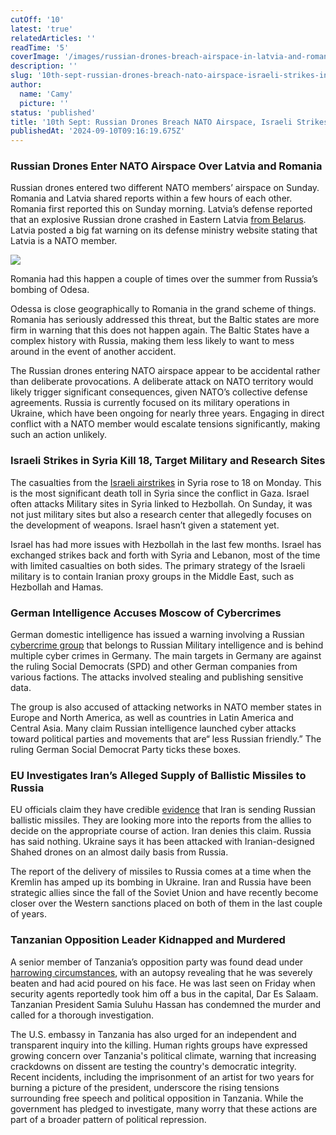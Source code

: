 ```yaml
---
cutOff: '10'
latest: 'true'
relatedArticles: ''
readTime: '5'
coverImage: '/images/russian-drones-breach-airspace-in-latvia-and-romania-M2Nj.webp'
description: ''
slug: '10th-sept-russian-drones-breach-nato-airspace-israeli-strikes-in-syria'
author:
  name: 'Camy'
  picture: ''
status: 'published'
title: '10th Sept: Russian Drones Breach NATO Airspace, Israeli Strikes in Syria'
publishedAt: '2024-09-10T09:16:19.675Z'
---
```


### Russian Drones Enter NATO Airspace Over Latvia and Romania

Russian drones entered two different NATO members’ airspace on Sunday. Romania and Latvia shared reports within a few hours of each other. Romania first reported this on Sunday morning. Latvia’s defense reported that an explosive Russian drone crashed in Eastern Latvia [from Belarus](https://www.politico.eu/article/latvia-russia-drone-belarus-war-airspace-f16-jets/). Latvia posted a big fat warning on its defense ministry website stating that Latvia is a NATO member.

![](/images/russian-drones-breach-airspace-in-latvia-and-romania-IwNT.webp)

Romania had this happen a couple of times over the summer from Russia’s bombing of Odesa.

Odessa is close geographically to Romania in the grand scheme of things. Romania has seriously addressed this threat, but the Baltic states are more firm in warning that this does not happen again. The Baltic States have a complex history with Russia, making them less likely to want to mess around in the event of another accident.

The Russian drones entering NATO airspace appear to be accidental rather than deliberate provocations. A deliberate attack on NATO territory would likely trigger significant consequences, given NATO’s collective defense agreements. Russia is currently focused on its military operations in Ukraine, which have been ongoing for nearly three years. Engaging in direct conflict with a NATO member would escalate tensions significantly, making such an action unlikely.

### Israeli Strikes in Syria Kill 18, Target Military and Research Sites

The casualties from the [Israeli airstrikes](https://apnews.com/article/israel-syria-strikes-hama-iran-hezbollah-916f12c8f1fae066439733c2c0ba9980) in Syria rose to 18 on Monday. This is the most significant death toll in Syria since the conflict in Gaza. Israel often attacks Military sites in Syria linked to Hezbollah. On Sunday, it was not just military sites but also a research center that allegedly focuses on the development of weapons. Israel hasn’t given a statement yet.

Israel has had more issues with Hezbollah in the last few months. Israel has exchanged strikes back and forth with Syria and Lebanon, most of the time with limited casualties on both sides. The primary strategy of the Israeli military is to contain Iranian proxy groups in the Middle East, such as Hezbollah and Hamas.

### German Intelligence Accuses Moscow of Cybercrimes

German domestic intelligence has issued a warning involving a Russian [cybercrime group](https://www.dw.com/en/germany-blames-russian-gru-unit-for-eu-nato-cyberattacks/a-70167641) that belongs to Russian Military intelligence and is behind multiple cyber crimes in Germany. The main targets in Germany are against the ruling Social Democrats (SPD) and other German companies from various factions. The attacks involved stealing and publishing sensitive data.

The group is also accused of attacking networks in NATO member states in Europe and North America, as well as countries in Latin America and Central Asia. Many claim Russian intelligence launched cyber attacks toward political parties and movements that are“ less Russian friendly.” The ruling German Social Democrat Party ticks these boxes.

### EU Investigates Iran’s Alleged Supply of Ballistic Missiles to Russia

EU officials claim they have credible [evidence](https://www.france24.com/en/live-news/20240909-eu-aware-of-claims-iran-sent-missiles-to-russia-denied-by-tehran) that Iran is sending Russian ballistic missiles. They are looking more into the reports from the allies to decide on the appropriate course of action. Iran denies this claim. Russia has said nothing. Ukraine says it has been attacked with Iranian-designed Shahed drones on an almost daily basis from Russia.

The report of the delivery of missiles to Russia comes at a time when the Kremlin has amped up its bombing in Ukraine. Iran and Russia have been strategic allies since the fall of the Soviet Union and have recently become closer over the Western sanctions placed on both of them in the last couple of years.

### Tanzanian Opposition Leader Kidnapped and Murdered

A senior member of Tanzania’s opposition party was found dead under [harrowing circumstances](https://www.aljazeera.com/news/2024/9/9/slain-tanzanian-opposition-figure-beaten-doused-with-acid-party), with an autopsy revealing that he was severely beaten and had acid poured on his face. He was last seen on Friday when security agents reportedly took him off a bus in the capital, Dar Es Salaam. Tanzanian President Samia Suluhu Hassan has condemned the murder and called for a thorough investigation.

The U.S. embassy in Tanzania has also urged for an independent and transparent inquiry into the killing. Human rights groups have expressed growing concern over Tanzania's political climate, warning that increasing crackdowns on dissent are testing the country's democratic integrity. Recent incidents, including the imprisonment of an artist for two years for burning a picture of the president, underscore the rising tensions surrounding free speech and political opposition in Tanzania. While the government has pledged to investigate, many worry that these actions are part of a broader pattern of political repression.